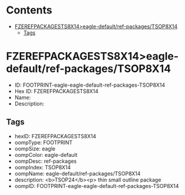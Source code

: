 



Contents
========

* [FZEREFPACKAGESTS8X14>eagle-default/ref-packages/TSOP8X14](#fzerefpackagests8x14eagle-defaultref-packagestsop8x14)
	* [Tags](#tags)

# FZEREFPACKAGESTS8X14>eagle-default/ref-packages/TSOP8X14

- ID: FOOTPRINT-eagle-eagle-default-ref-packages-TSOP8X14
- Hex ID: FZEREFPACKAGESTS8X14
- Name: 
- Description: 

## Tags

- hexID: FZEREFPACKAGESTS8X14
- oompType: FOOTPRINT
- oompSize: eagle
- oompColor: eagle-default
- oompDesc: ref-packages
- oompIndex: TSOP8X14
- oompName: eagle-default/ref-packages/TSOP8X14
- description: &lt;b&gt;TSOP24&lt;/b&gt;&lt;p&gt;&#xD;
thin small outline package
- oompID: FOOTPRINT-eagle-eagle-default-ref-packages-TSOP8X14
